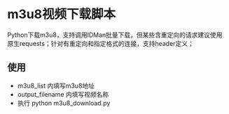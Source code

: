 # m3u8视频下载脚本
Python下载m3u8，支持调用IDMan批量下载，但某些含重定向的请求建议使用原生requests；针对有重定向和指定格式的连接，支持header定义；

## 使用
  - m3u8_list 内填写m3u8地址
  - output_filename 内填写视频名称
  - 执行 python m3u8_download.py